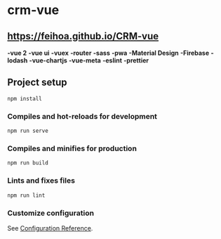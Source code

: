 # crm-vue

## https://feihoa.github.io/CRM-vue


**-vue 2**
**-vue ui**
**-vuex**
**-router**
**-sass**
**-pwa**
**-Material Design** 
**-Firebase**
**-lodash**
**-vue-chartjs**
**-vue-meta**
**-eslint**
**-prettier**

## Project setup
```
npm install
```

### Compiles and hot-reloads for development
```
npm run serve
```

### Compiles and minifies for production
```
npm run build
```

### Lints and fixes files
```
npm run lint
```

### Customize configuration
See [Configuration Reference](https://cli.vuejs.org/config/).
